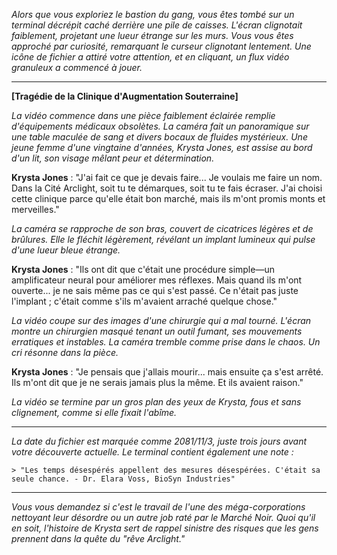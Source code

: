 _Alors que vous exploriez le bastion du gang, vous êtes tombé sur un terminal décrépit caché derrière une pile de caisses. L'écran clignotait faiblement, projetant une lueur étrange sur les murs. Vous vous êtes approché par curiosité, remarquant le curseur clignotant lentement. Une icône de fichier a attiré votre attention, et en cliquant, un flux vidéo granuleux a commencé à jouer._

---

**[Tragédie de la Clinique d'Augmentation Souterraine]**

_La vidéo commence dans une pièce faiblement éclairée remplie d'équipements médicaux obsolètes. La caméra fait un panoramique sur une table maculée de sang et divers bocaux de fluides mystérieux. Une jeune femme d'une vingtaine d'années, Krysta Jones, est assise au bord d'un lit, son visage mêlant peur et détermination._

**Krysta Jones** : "J'ai fait ce que je devais faire... Je voulais me faire un nom. Dans la Cité Arclight, soit tu te démarques, soit tu te fais écraser. J'ai choisi cette clinique parce qu'elle était bon marché, mais ils m'ont promis monts et merveilles."

_La caméra se rapproche de son bras, couvert de cicatrices légères et de brûlures. Elle le fléchit légèrement, révélant un implant lumineux qui pulse d'une lueur bleue étrange._

**Krysta Jones** : "Ils ont dit que c'était une procédure simple—un amplificateur neural pour améliorer mes réflexes. Mais quand ils m'ont ouverte... je ne sais même pas ce qui s'est passé. Ce n'était pas juste l'implant ; c'était comme s'ils m'avaient arraché quelque chose."

_La vidéo coupe sur des images d'une chirurgie qui a mal tourné. L'écran montre un chirurgien masqué tenant un outil fumant, ses mouvements erratiques et instables. La caméra tremble comme prise dans le chaos. Un cri résonne dans la pièce._

**Krysta Jones** : "Je pensais que j'allais mourir... mais ensuite ça s'est arrêté. Ils m'ont dit que je ne serais jamais plus la même. Et ils avaient raison."

_La vidéo se termine par un gros plan des yeux de Krysta, fous et sans clignement, comme si elle fixait l'abîme._

---

_La date du fichier est marquée comme 2081/11/3, juste trois jours avant votre découverte actuelle. Le terminal contient également une note :_

`> "Les temps désespérés appellent des mesures désespérées. C'était sa seule chance. - Dr. Elara Voss, BioSyn Industries"`

---

_Vous vous demandez si c'est le travail de l'une des méga-corporations nettoyant leur désordre ou un autre job raté par le Marché Noir. Quoi qu'il en soit, l'histoire de Krysta sert de rappel sinistre des risques que les gens prennent dans la quête du "rêve Arclight."_
